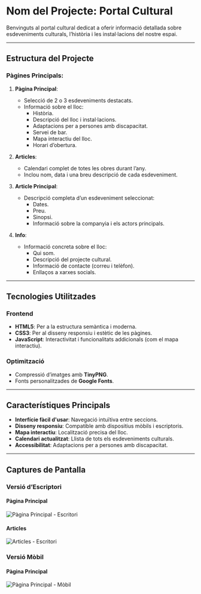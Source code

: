# **Nom del Projecte: Portal Cultural**

Benvinguts al portal cultural dedicat a oferir informació detallada sobre esdeveniments culturals, l’història i les instal·lacions del nostre espai.

---

## Estructura del Projecte

### Pàgines Principals:

1. **Pàgina Principal**:
   - Selecció de 2 o 3 esdeveniments destacats.
   - Informació sobre el lloc:
     - Història.
     - Descripció del lloc i instal·lacions.
     - Adaptacions per a persones amb discapacitat.
     - Servei de bar.
     - Mapa interactiu del lloc.
     - Horari d’obertura.

2. **Articles**:
   - Calendari complet de totes les obres durant l’any.
   - Inclou nom, data i una breu descripció de cada esdeveniment.

3. **Article Principal**:
   - Descripció completa d’un esdeveniment seleccionat:
     - Dates.
     - Preu.
     - Sinopsi.
     - Informació sobre la companyia i els actors principals.

4. **Info**:
   - Informació concreta sobre el lloc:
     - Qui som.
     - Descripció del projecte cultural.
     - Informació de contacte (correu i telèfon).
     - Enllaços a xarxes socials.

---

## Tecnologies Utilitzades

### **Frontend**
- **HTML5**: Per a la estructura semàntica i moderna.
- **CSS3**: Per al disseny responsiu i estètic de les pàgines.
- **JavaScript**: Interactivitat i funcionalitats addicionals (com el mapa interactiu).

### **Optimització**
- Compressió d’imatges amb **TinyPNG**.
- Fonts personalitzades de **Google Fonts**.

---

## Característiques Principals

- **Interfície fàcil d'usar**: Navegació intuïtiva entre seccions.
- **Disseny responsiu**: Compatible amb dispositius mòbils i escriptoris.
- **Mapa interactiu**: Localització precisa del lloc.
- **Calendari actualitzat**: Llista de tots els esdeveniments culturals.
- **Accessibilitat**: Adaptacions per a persones amb discapacitat.

---

## Captures de Pantalla

### Versió d’Escriptori

#### Pàgina Principal
![Pàgina Principal - Escritori](assets/screenshots/pagina-principal-escriptori.png)

#### Articles
![Articles - Escritori](assets/screenshots/articles-escriptori.png)

### Versió Mòbil

#### Pàgina Principal
![Pàgina Principal - Mòbil](assets/screenshots/pagina-principal-mobil.png)

